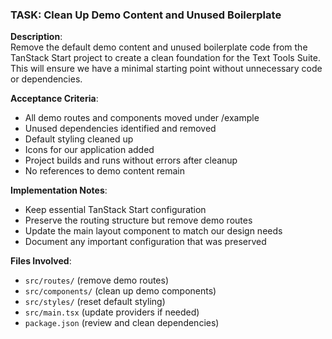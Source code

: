 ### TASK: Clean Up Demo Content and Unused Boilerplate

**Description**:  
Remove the default demo content and unused boilerplate code from the TanStack Start project to create a clean foundation for the Text Tools Suite. This will ensure we have a minimal starting point without unnecessary code or dependencies.

**Acceptance Criteria**:  
- All demo routes and components moved under /example
- Unused dependencies identified and removed
- Default styling cleaned up
- Icons for our application added
- Project builds and runs without errors after cleanup
- No references to demo content remain

**Implementation Notes**:  
- Keep essential TanStack Start configuration
- Preserve the routing structure but remove demo routes
- Update the main layout component to match our design needs
- Document any important configuration that was preserved

**Files Involved**:
- `src/routes/` (remove demo routes)
- `src/components/` (clean up demo components)
- `src/styles/` (reset default styling)
- `src/main.tsx` (update providers if needed)
- `package.json` (review and clean dependencies)
